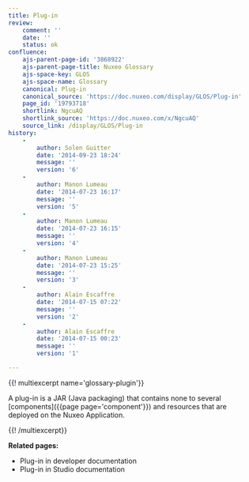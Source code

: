 ```yaml
---
title: Plug-in
review:
    comment: ''
    date: ''
    status: ok
confluence:
    ajs-parent-page-id: '3868922'
    ajs-parent-page-title: Nuxeo Glossary
    ajs-space-key: GLOS
    ajs-space-name: Glossary
    canonical: Plug-in
    canonical_source: 'https://doc.nuxeo.com/display/GLOS/Plug-in'
    page_id: '19793718'
    shortlink: NgcuAQ
    shortlink_source: 'https://doc.nuxeo.com/x/NgcuAQ'
    source_link: /display/GLOS/Plug-in
history:
    - 
        author: Solen Guitter
        date: '2014-09-23 18:24'
        message: ''
        version: '6'
    - 
        author: Manon Lumeau
        date: '2014-07-23 16:17'
        message: ''
        version: '5'
    - 
        author: Manon Lumeau
        date: '2014-07-23 16:15'
        message: ''
        version: '4'
    - 
        author: Manon Lumeau
        date: '2014-07-23 15:25'
        message: ''
        version: '3'
    - 
        author: Alain Escaffre
        date: '2014-07-15 07:22'
        message: ''
        version: '2'
    - 
        author: Alain Escaffre
        date: '2014-07-15 00:23'
        message: ''
        version: '1'

---
```

{{! multiexcerpt name='glossary-plugin'}}

A plug-in is a JAR (Java packaging) that contains none to several [components]({{page page='component'}}) and resources that are deployed on the Nuxeo Application.

{{! /multiexcerpt}}

**Related pages:**

*   Plug-in in developer documentation
*   Plug-in in Studio documentation